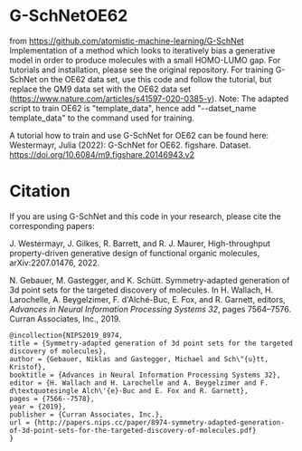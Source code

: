 # G-SchNetOE62 
from https://github.com/atomistic-machine-learning/G-SchNet
Implementation of a method which looks to iteratively bias a generative model in order to produce molecules with a small HOMO-LUMO gap.
For tutorials and installation, please see the original repository. For training G-SchNet on the OE62 data set, use this code and follow the tutorial, but replace the QM9 data set with the OE62 data set (https://www.nature.com/articles/s41597-020-0385-y). 
Note: The adapted script to train OE62 is "template_data", hence add "--datset_name template_data" to the command used for training. 
 
A tutorial how to train and use G-SchNet for OE62 can be found here: Westermayr, Julia (2022): G-SchNet for OE62. figshare. Dataset. https://doi.org/10.6084/m9.figshare.20146943.v2 

# Citation
If you are using G-SchNet and this code in your research, please cite the corresponding papers:

J. Westermayr, J. Gilkes, R. Barrett, and R. J. Maurer, High-throughput property-driven generative design of functional organic molecules, arXiv:2207.01476, 2022. 

N. Gebauer, M. Gastegger, and K. Schütt. Symmetry-adapted generation of 3d point sets for the targeted discovery of molecules. In H. Wallach, H. Larochelle, A. Beygelzimer, F. d'Alché-Buc, E. Fox, and R. Garnett, editors, _Advances in Neural Information Processing Systems 32_, pages 7564–7576. Curran Associates, Inc., 2019.

    @incollection{NIPS2019_8974,
    title = {Symmetry-adapted generation of 3d point sets for the targeted discovery of molecules},
    author = {Gebauer, Niklas and Gastegger, Michael and Sch\"{u}tt, Kristof},
    booktitle = {Advances in Neural Information Processing Systems 32},
    editor = {H. Wallach and H. Larochelle and A. Beygelzimer and F. d\textquotesingle Alch\'{e}-Buc and E. Fox and R. Garnett},
    pages = {7566--7578},
    year = {2019},
    publisher = {Curran Associates, Inc.},
    url = {http://papers.nips.cc/paper/8974-symmetry-adapted-generation-of-3d-point-sets-for-the-targeted-discovery-of-molecules.pdf}
    }
